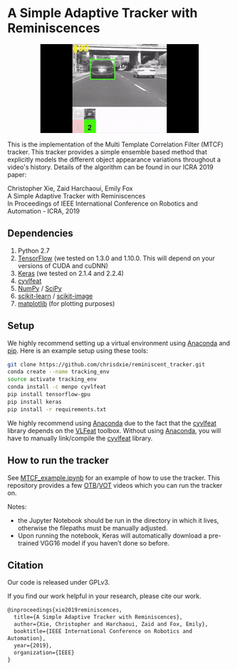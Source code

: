 # A Simple Adaptive Tracker with Reminiscences

<center><img src="MTCF_in_action.gif" height="200" /></center>

This is the implementation of the Multi Template Correlation Filter (MTCF) tracker. This tracker provides a simple ensemble based method that explicitly models the different object appearance variations throughout a video's history. Details of the algorithm can be found in our ICRA 2019 paper:

Christopher Xie, Zaid Harchaoui, Emily Fox<br/>
A Simple Adaptive Tracker with Reminiscences<br/>
In Proceedings of IEEE International Conference on Robotics and Automation - ICRA, 2019

## Dependencies

1. Python 2.7
2. [TensorFlow](https://www.tensorflow.org/) (we tested on 1.3.0 and 1.10.0. This will depend on your versions of CUDA and cuDNN)
3. [Keras](https://keras.io/) (we tested on 2.1.4 and 2.2.4)
4. [cyvlfeat](https://github.com/menpo/cyvlfeat)
5. [NumPy](http://www.numpy.org/) / [SciPy](https://www.scipy.org/)
6. [scikit-learn](https://scikit-learn.org/stable/) / [scikit-image](http://scikit-image.org/docs/dev/api/skimage.html)
7. [matplotlib](https://matplotlib.org/) (for plotting purposes)

## Setup

We highly recommend setting up a virtual environment using [Anaconda](https://www.anaconda.com/distribution/) and [pip](https://pypi.org/project/pip/). Here is an example setup using these tools:

```bash
git clone https://github.com/chrisdxie/reminiscent_tracker.git
conda create --name tracking_env
source activate tracking_env
conda install -c menpo cyvlfeat
pip install tensorflow-gpu
pip install keras
pip install -r requirements.txt
```

We highly recommend using [Anaconda](https://www.anaconda.com/distribution/) due to the fact that the [cyvlfeat](https://github.com/menpo/cyvlfeat) library depends on the [VLFeat](http://www.vlfeat.org/) toolbox. Without using [Anaconda](https://www.anaconda.com/distribution/), you will have to manually link/compile the [cyvlfeat](https://github.com/menpo/cyvlfeat) library.

## How to run the tracker

See [MTCF_example.ipynb](MTCF_example.ipynb) for an example of how to use the tracker. This repository provides a few [OTB](http://cvlab.hanyang.ac.kr/tracker_benchmark/index.html)/[VOT](http://www.votchallenge.net/) videos which you can run the tracker on. 

Notes:

* the Jupyter Notebook should be run in the directory in which it lives, otherwise the filepaths must be manually adjusted.
* Upon running the notebook, Keras will automatically download a pre-trained VGG16 model if you haven’t done so before.

## Citation
Our code is released under GPLv3.

If you find our work helpful in your research, please cite our work.

```
@inproceedings{xie2019reminiscences,
  title={A Simple Adaptive Tracker with Reminiscences},
  author={Xie, Christopher and Harchaoui, Zaid and Fox, Emily},
  booktitle={IEEE International Conference on Robotics and Automation},
  year={2019},
  organization={IEEE}
}
```